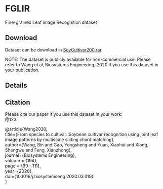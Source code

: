 # FGLIR
Fine-grained Leaf Image Recognition dataset  

## Download  
Dataset can be download in [SoyCultivar200.rar](https://drive.google.com/file/d/1hzkmLiBGgzhVQTsTXCU87nulOtFGiFgv/view?usp=sharing).

NOTE: The dataset is publicly available for non-commercial use. Please refer to Wang et al, Biosystems Engineering, 2020 if you use this dataset in your publication.

## Details  

## Citation

Please cite our paper if you use this dataset in your work:  
@123

@article{Wang2020,  
  title={From species to cultivar: Soybean cultivar recognition using joint leaf image patterns by multiscale sliding chord matching},  
  author={Wang, Bin and Gao, Yongsheng and Yuan, Xiaohui and Xiong, Shengwu and Feng, Xianzhong},  
  journal={Biosystems Engineering},  
  volume = {194},  
  page = {99 - 111},  
  year={2020},  
  doi={10.1016/j.biosystemseng.2020.03.019}  
}  
